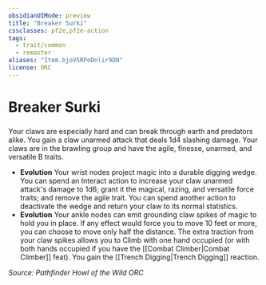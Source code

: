 ```yaml
---
obsidianUIMode: preview
title: "Breaker Surki"
cssclasses: pf2e,pf2e-action
tags:
  - trait/common
  - remaster
aliases: "Item.bjoVSRPoDnlir9DN"
license: ORC
---
```

# Breaker Surki

### 






Your claws are especially hard and can break through earth and predators alike. You gain a claw unarmed attack that deals 1d4 slashing damage. Your claws are in the brawling group and have the agile, finesse, unarmed, and versatile B traits.

*   **Evolution** Your wrist nodes project magic into a durable digging wedge. You can spend an Interact action to increase your claw unarmed attack's damage to 1d6; grant it the magical, razing, and versatile force traits; and remove the agile trait. You can spend another action to deactivate the wedge and return your claw to its normal statistics.
*   **Evolution** Your ankle nodes can emit grounding claw spikes of magic to hold you in place. If any effect would force you to move 10 feet or more, you can choose to move only half the distance. The extra traction from your claw spikes allows you to Climb with one hand occupied (or with both hands occupied if you have the [[Combat Climber|Combat Climber]] feat). You gain the [[Trench Digging|Trench Digging]] reaction.

*Source: Pathfinder Howl of the Wild*
*ORC*